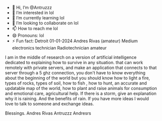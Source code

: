 - 👋 Hi, I’m @Antruzzz
- 👀 I’m interested in lol
- 🌱 I’m currently learning lol
- 💞️ I’m looking to collaborate on lol
- 📫 How to reach me lol
- 😄 Pronouns: lol
- ⚡ Fun fact: Detroit 01-01-2024
Andres Rivas (amateur)
Medium electronics technician
Radiotechnician amateur

I am in the middle of research on a version of artificial intelligence dedicated to explaining how to survive in any situation. that can work remotely with private servers, and make an application that connects to that server through a 5 ghz connection, you don't have to know everything about the beginning of the world but you should know how to light a fire, types of rocks, types of soil, how to fish , how to hunt, an accurate and updatable map of the world, how to plant and raise animals for consumption and emotional care, agricultural help. If there is a storm, give an explanation why it is raining. And the benefits of rain. If you have more ideas I would love to talk to someone and exchange ideas.

Blessings.
Andres Rivas
Antruzzz
Andresrs

<!---
Antruzzz/Antruzzz is a ✨ special ✨ repository because its `README.md` (this file) appears on your GitHub profile.
You can click the Preview link to take a look at your changes.
--->
